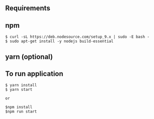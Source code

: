 Requirements
---

npm
---

    $ curl -sL https://deb.nodesource.com/setup_9.x | sudo -E bash -
    $ sudo apt-get install -y nodejs build-essential

yarn (optional)
---


To run application
---

    $ yarn install
    $ yarn start

    or

    $npm install
    $npm run start